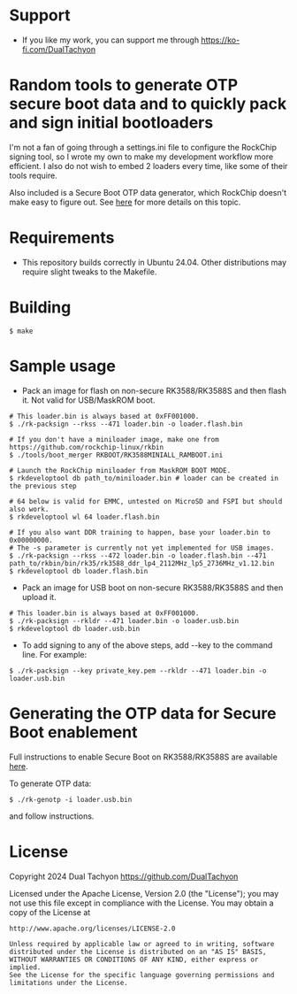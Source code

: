 # Support

* If you like my work, you can support me through https://ko-fi.com/DualTachyon

# Random tools to generate OTP secure boot data and to quickly pack and sign initial bootloaders

I'm not a fan of going through a settings.ini file to configure the RockChip signing tool, so I wrote my own to make my development workflow more efficient.
I also do not wish to embed 2 loaders every time, like some of their tools require.

Also included is a Secure Boot OTP data generator, which RockChip doesn't make easy to figure out. See [here](https://github.com/DualTachyon/rk3588-secure-boot) for more details on this topic.

# Requirements

- This repository builds correctly in Ubuntu 24.04. Other distributions may require slight tweaks to the Makefile.

# Building

```
$ make
```

# Sample usage

- Pack an image for flash on non-secure RK3588/RK3588S and then flash it. Not valid for USB/MaskROM boot.

```
# This loader.bin is always based at 0xFF001000.
$ ./rk-packsign --rkss --471 loader.bin -o loader.flash.bin

# If you don't have a miniloader image, make one from https://github.com/rockchip-linux/rkbin
$ ./tools/boot_merger RKBOOT/RK3588MINIALL_RAMBOOT.ini

# Launch the RockChip miniloader from MaskROM BOOT MODE.
$ rkdeveloptool db path_to/miniloader.bin # loader can be created in the previous step

# 64 below is valid for EMMC, untested on MicroSD and FSPI but should also work.
$ rkdeveloptool wl 64 loader.flash.bin

# If you also want DDR training to happen, base your loader.bin to 0x00000000.
# The -s parameter is currently not yet implemented for USB images.
$ ./rk-packsign --rkss --472 loader.bin -o loader.flash.bin --471 path_to/rkbin/bin/rk35/rk3588_ddr_lp4_2112MHz_lp5_2736MHz_v1.12.bin
$ rkdeveloptool db loader.flash.bin
```

- Pack an image for USB boot on non-secure RK3588/RK3588S and then upload it.

```
# This loader.bin is always based at 0xFF001000.
$ ./rk-packsign --rkldr --471 loader.bin -o loader.usb.bin
$ rkdeveloptool db loader.usb.bin
```

- To add signing to any of the above steps, add --key to the command line. For example:

```
$ ./rk-packsign --key private_key.pem --rkldr --471 loader.bin -o loader.usb.bin
```

# Generating the OTP data for Secure Boot enablement

Full instructions to enable Secure Boot on RK3588/RK3588S are available [here](https://github.com/DualTachyon/rk3588-secure-boot).

To generate OTP data:

```
$ ./rk-genotp -i loader.usb.bin
```

and follow instructions.

# License

Copyright 2024 Dual Tachyon
https://github.com/DualTachyon

Licensed under the Apache License, Version 2.0 (the "License");
you may not use this file except in compliance with the License.
You may obtain a copy of the License at

    http://www.apache.org/licenses/LICENSE-2.0

    Unless required by applicable law or agreed to in writing, software
    distributed under the License is distributed on an "AS IS" BASIS,
    WITHOUT WARRANTIES OR CONDITIONS OF ANY KIND, either express or implied.
    See the License for the specific language governing permissions and
    limitations under the License.


